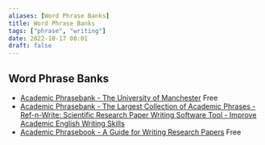 ```yaml
---
aliases: [Word Phrase Banks]
title: Word Phrase Banks
tags: ["phrase", "writing"]
date: 2022-10-17 08:01
draft: false
---
```


## Word Phrase Banks

- [Academic Phrasebank - The University of Manchester](https://www.phrasebank.manchester.ac.uk/) Free
- [Academic Phrasebank - The Largest Collection of Academic Phrases - Ref-n-Write: Scientific Research Paper Writing Software Tool - Improve Academic English Writing Skills](https://www.ref-n-write.com/academic-phrasebank/)
- [Academic Phrasebook - A Guide for Writing Research Papers](https://www.ref-n-write.com/academic-phrases-handbook/) Free
